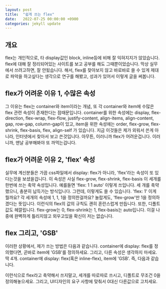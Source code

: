 ```yaml
---
layout: post
title:  "쉽게 쓰는 flex"
date:   2022-07-25 00:00:00 +0900
categories: jekyll update
---
```

## 개요
flex는 개인적으로, 타 display값인 block, inline등에 비해 잘 익혀지지가 않았습니다.
flex에 대해 잘 정리되어있는 사이트를 보고 공부를 해도 그때뿐이었습니다. 막상 실무에서 쓰려고하면, 잘 안됬습니다.
해서, flex를 찾아보지 않고 바로바로 쓸 수 있게 제대로 파악을 하고싶다는 생각으로 연구를 해봤고, 성과가 있어서 이렇게 글을 써봅니다.

## flex가 어려운 이유 1, 수많은 속성
그 이유는 flex는 container와 item이라는 개념, 또 각 container와 item에 수많은 flex 관련 속성이 존재한다는 점때문입니다.
container를 위한 속성에는 display, flex-direction, flex-wrap, flex-flow, justify-content, align-items, align-content, gap, row-gap, column-gap이 있고,
item을 위한 속성에는 order, flex-grow, flex-shrink, flex-basis, flex, align-self 가 있습니다. 
지금 이것들은 제가 외워서 쓴게 아니라, 인터넷에서 찾아서 보고 쓴것입니다. 아무튼, 이러니까 flex가 어려운겁니다. 이러니까, 맨날 공부해봐야 또 까먹는겁니다.

## flex가 어려운 이유 2, 'flex' 속성
실무에 계신분들은 가끔 css파일에서 display: flex가 아니라, 'flex'라는 속성이 또 있다는것을 보셨을겁니다. 
이 속성은 사실 flex-grow, flex-shrink, flex-basis 이 세개를 한번에 쓰는 축약 속성입니다. 
예를들면 'flex: 1 1 auto' 이렇게 쓰입니다. 
세 개를 축약했으니, 충분히 납득가는 방식입니다.
그런데, 이렇게도 쓸 수 있습니다. 
'flex: 1'
이게 뭘까요? 각 세개의 속성에 1, 1, 1을 정의한걸까요? 놀랍게도, 'flex-grow'만 1을 정의하겠다는 뜻입니다. 이런식의 flex의 값의 규칙도 괜히 혼란스럽게 만듭니다.
또한, 디폴트값도 헤깔립니다. flex-grow는 0, flex-shrink는 1, flex-basis는 auto입니다. 이걸 나중에 완벽하게 틀리지않고 외우고있을 확신이 저는 없습니다.

## flex 그리고, 'GSB'
이러한 상황에서, 제가 쓰는 방법은 다음과 같습니다.
container에 display: flex를 정의했다면, 곧바로 item에 'GSB'를 정의하세요. 그리고, 다른 속성은 생각하지 마세요. 딱 4개. container에 display: flex(혹은 inline-flex), item에 'GSB'.
즉, 다음과 같습니다.
<script async src="https://cpwebassets.codepen.io/assets/embed/ei.js"></script>
이런식으로 flex라고 축약해서 쓰지말고, 세개를 따로따로 쓰시고, 디폴트로 무조건 0을 정의해놓으세요. 그리고, UI디자인의 요구 사항에 맞춰서 0대신 다른값으로 고치세요.



